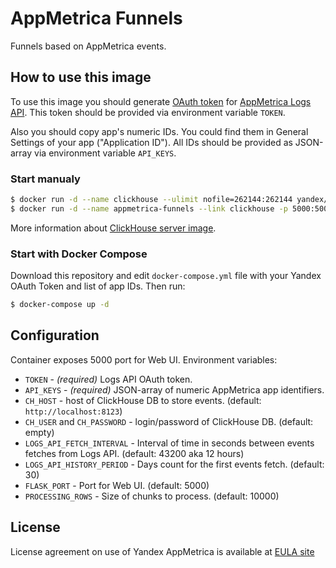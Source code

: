 # AppMetrica Funnels

Funnels based on AppMetrica events.

## How to use this image

To use this image you should generate [OAuth token](https://tech.yandex.com/appmetrica/doc/mobile-api/intro/authorization-docpage/) for [AppMetrica Logs API](https://tech.yandex.com/appmetrica/doc/mobile-api/logs/about-docpage/). This token should be provided via environment variable `TOKEN`.

Also you should copy app's numeric IDs. You could find them in General Settings of your app ("Application ID"). All IDs should be provided as JSON-array via environment variable `API_KEYS`.

### Start manualy
```bash
$ docker run -d --name clickhouse --ulimit nofile=262144:262144 yandex/clickhouse-server
$ docker run -d --name appmetrica-funnels --link clickhouse -p 5000:5000 -e 'CH_HOST=http://clickhouse:8123' -e 'TOKEN=YOUR_OAUTH_TOKEN' -e 'API_KEYS=["YOUR_APP_ID"]' yandex/appmetrica-funnels
```

More information about [ClickHouse server image](https://hub.docker.com/r/yandex/clickhouse-server/).

### Start with Docker Compose
Download this repository and edit `docker-compose.yml` file with your Yandex OAuth Token and list of app IDs. Then run:
```bash
$ docker-compose up -d
```

## Configuration

Container exposes 5000 port for Web UI.
Environment variables:
* `TOKEN` - *(required)* Logs API OAuth token.
* `API_KEYS` - *(required)* JSON-array of numeric AppMetrica app identifiers.
* `CH_HOST` - host of ClickHouse DB to store events. (default: `http://localhost:8123`)
* `CH_USER` and `CH_PASSWORD` - login/password of ClickHouse DB. (default: empty)
* `LOGS_API_FETCH_INTERVAL` - Interval of time in seconds between events fetches from Logs API. (default: 43200 aka 12 hours)
* `LOGS_API_HISTORY_PERIOD` - Days count for the first events fetch. (default: 30)
* `FLASK_PORT` - Port for Web UI. (default: 5000)
* `PROCESSING_ROWS` - Size of chunks to process. (default: 10000)

## License
License agreement on use of Yandex AppMetrica is available at [EULA site][LICENSE]


[LICENSE]: https://yandex.com/legal/metrica_termsofuse/ "Yandex AppMetrica agreement"
